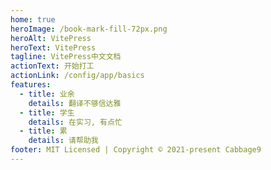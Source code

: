 ```yaml
---
home: true
heroImage: /book-mark-fill-72px.png
heroAlt: VitePress
heroText: VitePress
tagline: VitePress中文文档
actionText: 开始打工
actionLink: /config/app/basics
features:
  - title: 业余
    details: 翻译不够信达雅
  - title: 学生
    details: 在实习, 有点忙
  - title: 累
    details: 请帮助我
footer: MIT Licensed | Copyright © 2021-present Cabbage9
---
```

